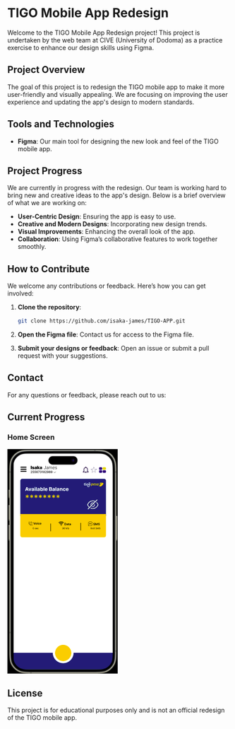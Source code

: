 # TIGO Mobile App Redesign

Welcome to the TIGO Mobile App Redesign project! This project is undertaken by the web team at CIVE (University of Dodoma) as a practice exercise to enhance our design skills using Figma.

## Project Overview

The goal of this project is to redesign the TIGO mobile app to make it more user-friendly and visually appealing. We are focusing on improving the user experience and updating the app's design to modern standards.

## Tools and Technologies

- **Figma**: Our main tool for designing the new look and feel of the TIGO mobile app.

## Project Progress

We are currently in progress with the redesign. Our team is working hard to bring new and creative ideas to the app's design. Below is a brief overview of what we are working on:

- **User-Centric Design**: Ensuring the app is easy to use.
- **Creative and Modern Designs**: Incorporating new design trends.
- **Visual Improvements**: Enhancing the overall look of the app.
- **Collaboration**: Using Figma’s collaborative features to work together smoothly.

## How to Contribute

We welcome any contributions or feedback. Here’s how you can get involved:

1. **Clone the repository**:
    ```sh
    git clone https://github.com/isaka-james/TIGO-APP.git
    ```

2. **Open the Figma file**: Contact us for access to the Figma file.

3. **Submit your designs or feedback**: Open an issue or submit a pull request with your suggestions.

## Contact

For any questions or feedback, please reach out to us:


## Current Progress
### Home Screen
![alt text](<screenshots/Screenshot from 2024-05-18 21-28-36.png>)


## License

This project is for educational purposes only and is not an official redesign of the TIGO mobile app.
